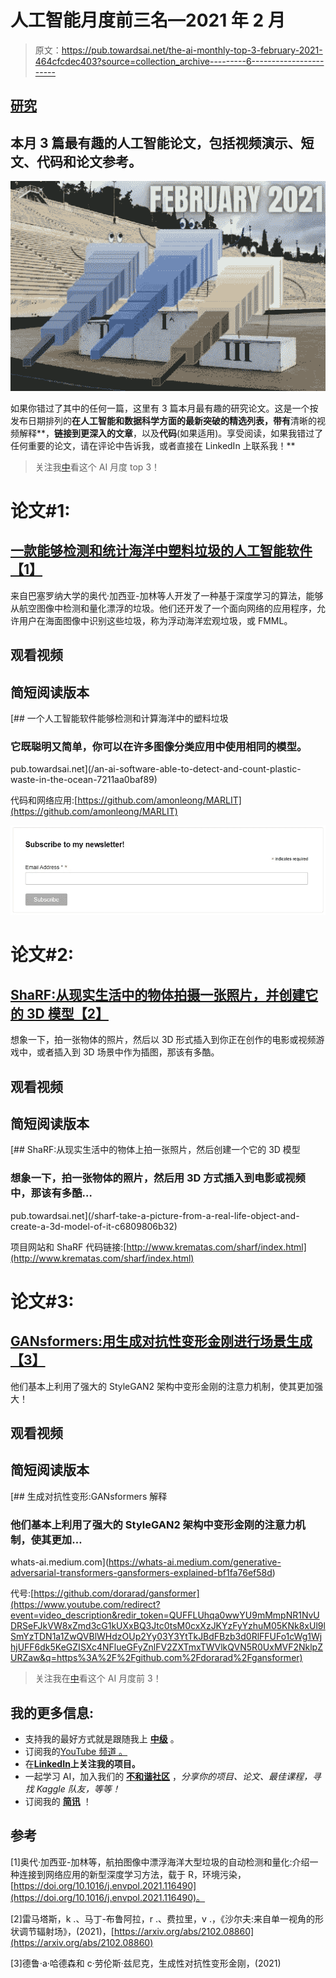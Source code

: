 # 人工智能月度前三名—2021 年 2 月

> 原文：<https://pub.towardsai.net/the-ai-monthly-top-3-february-2021-464cfcdec403?source=collection_archive---------6----------------------->

## [研究](https://towardsai.net/p/category/research)

## 本月 3 篇最有趣的人工智能论文，包括视频演示、短文、代码和论文参考。

![](img/cd9115fbcca5a3ab3adf2919fa2ec257.png)

如果你错过了其中的任何一篇，这里有 3 篇本月最有趣的研究论文。这是一个按发布日期排列的**在人工智能和数据科学方面的最新突破的精选列表，带有**清晰的视频解释**，**链接到更深入的文章**，以及**代码**(如果适用)。享受阅读，如果我错过了任何重要的论文，请在评论中告诉我，或者直接在 LinkedIn 上联系我！**

> 关注我[中](https://whats-ai.medium.com/)看这个 AI 月度 top 3！

# 论文#1:

## [一款能够检测和统计海洋中塑料垃圾的人工智能软件【1】](https://linkinghub.elsevier.com/retrieve/pii/S0269749121000683)

来自巴塞罗纳大学的奥代·加西亚-加林等人开发了一种基于深度学习的算法，能够从航空图像中检测和量化漂浮的垃圾。他们还开发了一个面向网络的应用程序，允许用户在海面图像中识别这些垃圾，称为浮动海洋宏观垃圾，或 FMML。

## 观看视频

## 简短阅读版本

[](/an-ai-software-able-to-detect-and-count-plastic-waste-in-the-ocean-7211aa0baf89) [## 一个人工智能软件能够检测和计算海洋中的塑料垃圾

### 它既聪明又简单，你可以在许多图像分类应用中使用相同的模型。

pub.towardsai.net](/an-ai-software-able-to-detect-and-count-plastic-waste-in-the-ocean-7211aa0baf89) 

代码和网络应用:[https://github.com/amonleong/MARLIT](https://github.com/amonleong/MARLIT)

[![](img/76e3b32bdc5e9fe271eaa029481512bb.png)](http://eepurl.com/huGLT5)

# 论文#2:

## [ShaRF:从现实生活中的物体拍摄一张照片，并创建它的 3D 模型【2】](https://arxiv.org/abs/2102.08860)

想象一下，拍一张物体的照片，然后以 3D 形式插入到你正在创作的电影或视频游戏中，或者插入到 3D 场景中作为插图，那该有多酷。

## 观看视频

## 简短阅读版本

[](/sharf-take-a-picture-from-a-real-life-object-and-create-a-3d-model-of-it-c6809806b32) [## ShaRF:从现实生活中的物体上拍一张照片，然后创建一个它的 3D 模型

### 想象一下，拍一张物体的照片，然后用 3D 方式插入到电影或视频中，那该有多酷…

pub.towardsai.net](/sharf-take-a-picture-from-a-real-life-object-and-create-a-3d-model-of-it-c6809806b32) 

项目网站和 ShaRF 代码链接:[http://www.krematas.com/sharf/index.html](http://www.krematas.com/sharf/index.html)

# 论文#3:

## [GANsformers:用生成对抗性变形金刚进行场景生成【3】](https://arxiv.org/pdf/2103.01209.pdf)

他们基本上利用了强大的 StyleGAN2 架构中变形金刚的注意力机制，使其更加强大！

## 观看视频

## 简短阅读版本

[](https://whats-ai.medium.com/generative-adversarial-transformers-gansformers-explained-bf1fa76ef58d) [## 生成对抗性变形:GANsformers 解释

### 他们基本上利用了强大的 StyleGAN2 架构中变形金刚的注意力机制，使其更加…

whats-ai.medium.com](https://whats-ai.medium.com/generative-adversarial-transformers-gansformers-explained-bf1fa76ef58d) 

代号:[https://github.com/dorarad/gansformer](https://www.youtube.com/redirect?event=video_description&redir_token=QUFFLUhqa0wwYU9mMmpNR1NvUDRSeFJkVW8xZmd3cG1kUXxBQ3Jtc0tsM0cxXzJKYzFyYzhuM05KNk8xUl9lSmYzTDN1a1ZwQVBlWHdzOUp2Yy03Y3YtTkJBdFBzb3d0RlFFUFo1cWg1WjhjUFF6dk5KeGZISXc4NFlueGFyZnlFV2ZXTmxTWVlkQVN5R0UxMVF2NklpZURZaw&q=https%3A%2F%2Fgithub.com%2Fdorarad%2Fgansformer)

> 关注我在[中](https://whats-ai.medium.com/)看这个 AI 月度前 3！

## 我的更多信息:

*   支持我的最好方式就是跟随我上 [**中级**](https://medium.com/@whats-ai) 。
*   订阅我的[YouTube 频道 。](https://www.youtube.com/channel/UCUzGQrN-lyyc0BWTYoJM_Sg)
*   在[**LinkedIn**](https://www.linkedin.com/in/whats-ai/)**上关注我的项目。**
*   一起学习 AI，加入我们的 [**不和谐社区**](https://discord.gg/learnaitogether) ，*分享你的项目、论文、最佳课程，寻找 Kaggle 队友，等等！*
*   订阅我的 [**简讯**](http://eepurl.com/huGLT5) ！

## 参考

[1]奥代·加西亚-加林等，航拍图像中漂浮海洋大型垃圾的自动检测和量化:介绍一种连接到网络应用的新型深度学习方法，载于 R，环境污染，[https://doi.org/10.1016/j.envpol.2021.116490](https://doi.org/10.1016/j.envpol.2021.116490)。

[2]雷马塔斯，k .、马丁-布鲁阿拉，r .、费拉里，v .，《沙尔夫:来自单一视角的形状调节辐射场》，(2021)，[https://arxiv.org/abs/2102.08860](https://arxiv.org/abs/2102.08860)

[3]德鲁·a·哈德森和 c·劳伦斯·兹尼克，生成性对抗性变形金刚，(2021)